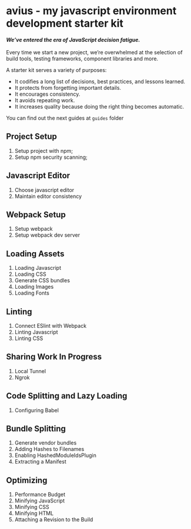 # avius - my javascript environment development starter kit<br>
_**We’ve entered the era of JavaScript decision fatigue.**_<br><br>
Every time we start a new project, we’re overwhelmed at the selection of build tools, testing frameworks, component libraries and more.<br>

A starter kit serves a variety of purposes:
* It codifies a long list of decisions, best practices, and lessons learned.
* It protects from forgetting important details.
* It encourages consistency.
* It avoids repeating work.
* It increases quality because doing the right thing becomes automatic.

You can find out the next guides at `guides` folder

## Project Setup
1. Setup project with npm;
2. Setup npm security scanning;

## Javascript Editor
1. Choose javascript editor
2. Maintain editor consistency

## Webpack Setup
1. Setup webpack
2. Setup webpack dev server

## Loading Assets
1. Loading Javascript
2. Loading CSS
3. Generate CSS bundles
4. Loading Images
5. Loading Fonts

## Linting
1. Connect ESlint with Webpack
2. Linting Javascript
3. Linting CSS

## Sharing Work In Progress
1. Local Tunnel
2. Ngrok

## Code Splitting and Lazy Loading
1. Configuring Babel

## Bundle Splitting
1. Generate vendor bundles
2. Adding Hashes to Filenames
3. Enabling HashedModuleIdsPlugin
4. Extracting a Manifest

## Optimizing
1. Performance Budget
2. Minifying JavaScript
3. Minifying CSS
4. Minifying HTML
5. Attaching a Revision to the Build
